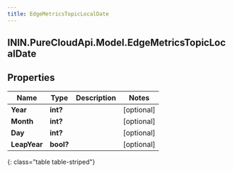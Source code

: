 ```yaml
---
title: EdgeMetricsTopicLocalDate
---
```

## ININ.PureCloudApi.Model.EdgeMetricsTopicLocalDate

## Properties

|Name | Type | Description | Notes|
|------------ | ------------- | ------------- | -------------|
| **Year** | **int?** |  | [optional] |
| **Month** | **int?** |  | [optional] |
| **Day** | **int?** |  | [optional] |
| **LeapYear** | **bool?** |  | [optional] |
{: class="table table-striped"}


